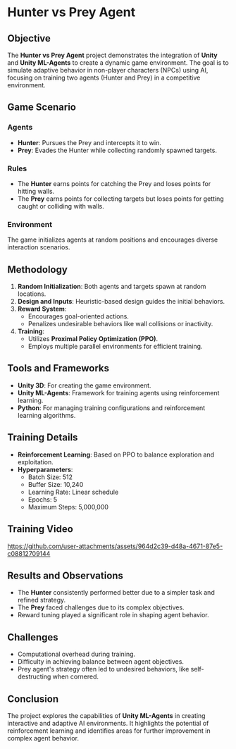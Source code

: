 # Hunter vs Prey Agent

## Objective

The **Hunter vs Prey Agent** project demonstrates the integration of **Unity** and **Unity ML-Agents** to create a dynamic game environment. The goal is to simulate adaptive behavior in non-player characters (NPCs) using AI, focusing on training two agents (Hunter and Prey) in a competitive environment.

## Game Scenario

### Agents
- **Hunter**: Pursues the Prey and intercepts it to win.
- **Prey**: Evades the Hunter while collecting randomly spawned targets.

### Rules
- The **Hunter** earns points for catching the Prey and loses points for hitting walls.
- The **Prey** earns points for collecting targets but loses points for getting caught or colliding with walls.

### Environment
The game initializes agents at random positions and encourages diverse interaction scenarios.

## Methodology

1. **Random Initialization**: Both agents and targets spawn at random locations.
2. **Design and Inputs**: Heuristic-based design guides the initial behaviors.
3. **Reward System**:
   - Encourages goal-oriented actions.
   - Penalizes undesirable behaviors like wall collisions or inactivity.
4. **Training**:
   - Utilizes **Proximal Policy Optimization (PPO)**.
   - Employs multiple parallel environments for efficient training.

## Tools and Frameworks

- **Unity 3D**: For creating the game environment.
- **Unity ML-Agents**: Framework for training agents using reinforcement learning.
- **Python**: For managing training configurations and reinforcement learning algorithms.

## Training Details

- **Reinforcement Learning**: Based on PPO to balance exploration and exploitation.
- **Hyperparameters**:
  - Batch Size: 512
  - Buffer Size: 10,240
  - Learning Rate: Linear schedule
  - Epochs: 5
  - Maximum Steps: 5,000,000

## Training Video


https://github.com/user-attachments/assets/964d2c39-d48a-4671-87e5-c08812709144



## Results and Observations

- The **Hunter** consistently performed better due to a simpler task and refined strategy.
- The **Prey** faced challenges due to its complex objectives.
- Reward tuning played a significant role in shaping agent behavior.

## Challenges

- Computational overhead during training.
- Difficulty in achieving balance between agent objectives.
- Prey agent's strategy often led to undesired behaviors, like self-destructing when cornered.

## Conclusion

The project explores the capabilities of **Unity ML-Agents** in creating interactive and adaptive AI environments. It highlights the potential of reinforcement learning and identifies areas for further improvement in complex agent behavior.
